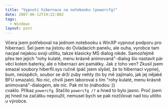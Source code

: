 ```yaml
---
title: "Vypnutí hibernace na notebooku (powercfg)"
date: 2007-06-12T19:22:00Z
tags:
  - Windows
layout: post
---
```

Včera jsem potřeboval na jednom notebooku s WinXP vypnout podporu pro hibernaci. Šel jsem na jistotu do Ovladacích panelu, ale ouha, vyrobce tam nacpal nejakou svoji utilitu, takze klasicky MS dialog nikde. Samozřejmě přes ten jejich "rohy kulaté, menu krásně animovaná"-dialog šlo nastavit pár věcí kolem baterky, ale o hibernaci ani památky. Jak z toho ven? Zkusil jsem smazal soubory hiberfil.sys ručně (páč jsem slyšel, že to hibernaci vypne), bum, neúspěch, soubor se drží zuby nehty (to by mě zajímalo, jak jej nějaké BFU smazalo). No nic, chvíli jsem laboroval s tím "rohy kulaté, menu krásně animovaná"-dialogem, ale nic. Pak mi to (náhodou :)) cvaklo. Příkaz `powercfg`. Stačilo `powercfg /?` a hned to bylo jasno. Proč jsem jej hned na začátku nepoužil, nemusel bych se pak rozčilovat nad tou utilitou výrobce.